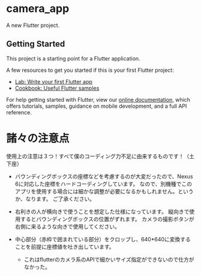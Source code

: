 # camera_app

A new Flutter project.

## Getting Started

This project is a starting point for a Flutter application.

A few resources to get you started if this is your first Flutter project:

- [Lab: Write your first Flutter app](https://flutter.dev/docs/get-started/codelab)
- [Cookbook: Useful Flutter samples](https://flutter.dev/docs/cookbook)

For help getting started with Flutter, view our 
[online documentation](https://flutter.dev/docs), which offers tutorials, 
samples, guidance on mobile development, and a full API reference.

# 諸々の注意点
使用上の注意は３つ！すべて僕のコーディング力不足に由来するものです！（土下座）

- バウンディングボックスの座標などを考慮するのが大変だったので、Nexus 6に対応した座標をハードコーディングしています。
なので、別機種でこのアプリを使用する場合には細かな調整が必要になるかもしれません。というか、なります。
ご了承ください。

- 右利きの人が横向きで使うことを想定した仕様になっています。
縦向きで使用するとバウンディングボックスの位置がずれます。
カメラの撮影ボタンが右側に来るような向きで使用してください。

- 中心部分（赤枠で囲まれている部分）をクロップし、640*640に変換することを前提に座標値を吐き出しています。
  - これはflutterのカメラ系のAPIで細かいサイズ指定ができないので仕方がなかった。